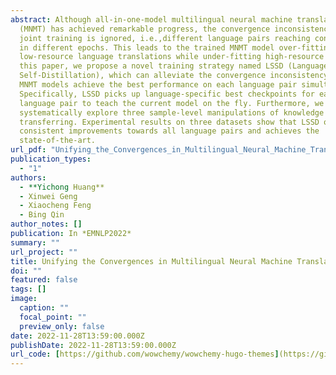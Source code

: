 ```yaml
---
abstract: Although all-in-one-model multilingual neural machine translation
  (MNMT) has achieved remarkable progress, the convergence inconsistency in the
  joint training is ignored, i.e.,different language pairs reaching convergence
  in different epochs. This leads to the trained MNMT model over-fitting
  low-resource language translations while under-fitting high-resource ones. In
  this paper, we propose a novel training strategy named LSSD (LanguageSpecific
  Self-Distillation), which can alleviate the convergence inconsistency and help
  MNMT models achieve the best performance on each language pair simultaneously.
  Specifically, LSSD picks up language-specific best checkpoints for each
  language pair to teach the current model on the fly. Furthermore, we
  systematically explore three sample-level manipulations of knowledge
  transferring. Experimental results on three datasets show that LSSD obtains
  consistent improvements towards all language pairs and achieves the
  state-of-the-art.
url_pdf: "Unifying_the_Convergences_in_Multilingual_Neural_Machine_Translation__Camera_Ready.pdf"
publication_types:
  - "1"
authors:
  - **Yichong Huang**
  - Xinwei Geng
  - Xiaocheng Feng
  - Bing Qin
author_notes: []
publication: In *EMNLP2022*
summary: ""
url_project: ""
title: Unifying the Convergences in Multilingual Neural Machine Translation
doi: ""
featured: false
tags: []
image:
  caption: ""
  focal_point: ""
  preview_only: false
date: 2022-11-28T13:59:00.000Z
publishDate: 2022-11-28T13:59:00.000Z
url_code: [https://github.com/wowchemy/wowchemy-hugo-themes](https://github.com/OrangeInSouth/LSSD)
---
```

